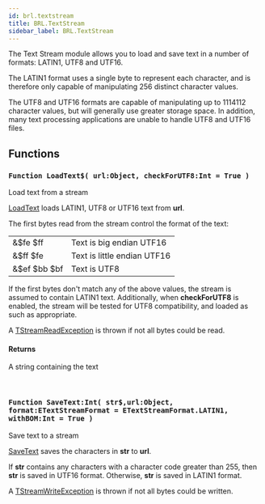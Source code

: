 ```yaml
---
id: brl.textstream
title: BRL.TextStream
sidebar_label: BRL.TextStream
---
```




The Text Stream module allows you to load and save text in a number
of formats: LATIN1, UTF8 and UTF16.

The LATIN1 format uses a single byte to represent each character, and
is therefore only capable of manipulating 256 distinct character values.

The UTF8 and UTF16 formats are capable of manipulating up to 1114112
character values, but will generally use greater storage space. In addition,
many text processing applications are unable to handle UTF8 and UTF16 files.


## Functions

### `Function LoadText$( url:Object, checkForUTF8:Int = True )`

Load text from a stream


[LoadText](../../brl/brl.textstream/#function-loadtext-urlobject-checkforutf8int-true-) loads LATIN1, UTF8 or UTF16 text from <b>url</b>.

The first bytes read from the stream control the format of the text:
<table><tr><td> &$fe $ff</td><td>Text is big endian UTF16</td></tr><tr><td>  &$ff $fe</td><td>Text is little endian UTF16</td></tr><tr><td>  &$ef $bb $bf</td><td>Text is UTF8</td></tr></table>


If the first bytes don't match any of the above values, the stream
is assumed to contain LATIN1 text. Additionally, when <b>checkForUTF8</b> is enabled, the
stream will be tested for UTF8 compatibility, and loaded as such as appropriate.

A [TStreamReadException](../../brl/brl.stream/tstreamreadexception) is thrown if not all bytes could be read.


#### Returns
A string containing the text


<br/>

### `Function SaveText:Int( str$,url:Object, format:ETextStreamFormat = ETextStreamFormat.LATIN1, withBOM:Int = True )`

Save text to a stream


[SaveText](../../brl/brl.textstream/#function-savetextint-strurlobject-formatetextstreamformat-etextstreamformatlatin1-withbomint-true-) saves the characters in <b>str</b> to <b>url</b>.

If <b>str</b> contains any characters with a character code greater than 255,
then <b>str</b> is saved in UTF16 format. Otherwise, <b>str</b> is saved in LATIN1 format.

A [TStreamWriteException](../../brl/brl.stream/tstreamwriteexception) is thrown if not all bytes could be written.


<br/>

